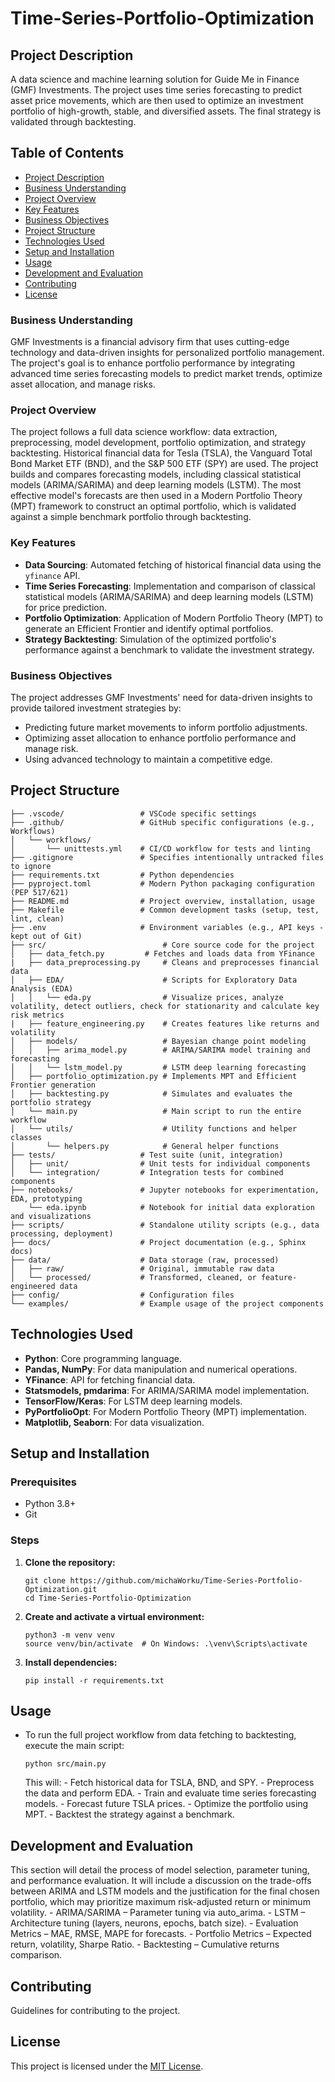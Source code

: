 # **Time-Series-Portfolio-Optimization**

## **Project Description**
A data science and machine learning solution for Guide Me in Finance (GMF) Investments. The project uses time series forecasting to predict asset price movements, which are then used to optimize an investment portfolio of high-growth, stable, and diversified assets. The final strategy is validated through backtesting.

## Table of Contents
- [Project Description](#project-description)
- [Business Understanding](#business-understanding)
- [Project Overview](#project-overview)
- [Key Features](#key-features)
- [Business Objectives](#business-objectives)
- [Project Structure](#project-structure)
- [Technologies Used](#technologies-used)
- [Setup and Installation](#setup-and-installation)
- [Usage](#usage)
- [Development and Evaluation](#development-and-evaluation)
- [Contributing](#contributing)
- [License](#license)

### **Business Understanding**

GMF Investments is a financial advisory firm that uses cutting-edge technology and data-driven insights for personalized portfolio management. The project's goal is to enhance portfolio performance by integrating advanced time series forecasting models to predict market trends, optimize asset allocation, and manage risks.

### **Project Overview**

The project follows a full data science workflow: data extraction, preprocessing, model development, portfolio optimization, and strategy backtesting. Historical financial data for Tesla (TSLA), the Vanguard Total Bond Market ETF (BND), and the S&P 500 ETF (SPY) are used. The project builds and compares forecasting models, including classical statistical models (ARIMA/SARIMA) and deep learning models (LSTM). The most effective model's forecasts are then used in a Modern Portfolio Theory (MPT) framework to construct an optimal portfolio, which is validated against a simple benchmark portfolio through backtesting.

### **Key Features**

- **Data Sourcing**: Automated fetching of historical financial data using the `yfinance` API.
- **Time Series Forecasting**: Implementation and comparison of classical statistical models (ARIMA/SARIMA) and deep learning models (LSTM) for price prediction.
- **Portfolio Optimization**: Application of Modern Portfolio Theory (MPT) to generate an Efficient Frontier and identify optimal portfolios.
- **Strategy Backtesting**: Simulation of the optimized portfolio's performance against a benchmark to validate the investment strategy.

### **Business Objectives**

The project addresses GMF Investments' need for data-driven insights to provide tailored investment strategies by:
- Predicting future market movements to inform portfolio adjustments.
- Optimizing asset allocation to enhance portfolio performance and manage risk.
- Using advanced technology to maintain a competitive edge.

## **Project Structure**
```
├── .vscode/                 # VSCode specific settings
├── .github/                 # GitHub specific configurations (e.g., Workflows)
│   └── workflows/
│       └── unittests.yml    # CI/CD workflow for tests and linting
├── .gitignore               # Specifies intentionally untracked files to ignore
├── requirements.txt         # Python dependencies
├── pyproject.toml           # Modern Python packaging configuration (PEP 517/621)
├── README.md                # Project overview, installation, usage
├── Makefile                 # Common development tasks (setup, test, lint, clean)
├── .env                     # Environment variables (e.g., API keys - kept out of Git)
├── src/                          # Core source code for the project
│   ├── data_fetch.py         # Fetches and loads data from YFinance
|   ├── data_preprocessing.py     # Cleans and preprocesses financial data
│   ├── EDA/                      # Scripts for Exploratory Data Analysis (EDA)
│   │   └── eda.py                # Visualize prices, analyze volatility, detect outliers, check for stationarity and calculate key risk metrics   
|   ├── feature_engineering.py    # Creates features like returns and volatility
│   ├── models/                   # Bayesian change point modeling
│   │   ├── arima_model.py        # ARIMA/SARIMA model training and forecasting
│   │   └── lstm_model.py         # LSTM deep learning forecasting
│   ├── portfolio_optimization.py # Implements MPT and Efficient Frontier generation
│   ├── backtesting.py            # Simulates and evaluates the portfolio strategy
│   └── main.py                   # Main script to run the entire workflow
│   └── utils/                    # Utility functions and helper classes
│       └── helpers.py            # General helper functions
├── tests/                   # Test suite (unit, integration)
│   ├── unit/                # Unit tests for individual components
│   └── integration/         # Integration tests for combined components
├── notebooks/               # Jupyter notebooks for experimentation, EDA, prototyping
    └── eda.ipynb            # Notebook for initial data exploration and visualizations
├── scripts/                 # Standalone utility scripts (e.g., data processing, deployment)
├── docs/                    # Project documentation (e.g., Sphinx docs)
├── data/                    # Data storage (raw, processed)
│   ├── raw/                 # Original, immutable raw data
│   └── processed/           # Transformed, cleaned, or feature-engineered data
├── config/                  # Configuration files
└── examples/                # Example usage of the project components
```


## **Technologies Used**

- **Python**: Core programming language.
- **Pandas, NumPy**: For data manipulation and numerical operations.
- **YFinance**: API for fetching financial data.
- **Statsmodels, pmdarima**: For ARIMA/SARIMA model implementation.
- **TensorFlow/Keras**: For LSTM deep learning models.
- **PyPortfolioOpt**: For Modern Portfolio Theory (MPT) implementation.
- **Matplotlib, Seaborn**: For data visualization.

## **Setup and Installation**

### **Prerequisites**

- Python 3.8+
- Git

### **Steps**

1. **Clone the repository:**
    
    ```
    git clone https://github.com/michaWorku/Time-Series-Portfolio-Optimization.git
    cd Time-Series-Portfolio-Optimization
    
    ```
    
    
2. **Create and activate a virtual environment:**
    
    ```
    python3 -m venv venv
    source venv/bin/activate  # On Windows: .\venv\Scripts\activate
    
    ```
    
3. **Install dependencies:**
    
    ```
    pip install -r requirements.txt
    
    ```
    

## **Usage**

- To run the full project workflow from data fetching to backtesting, execute the main script:


    ```
    python src/main.py
    
    ```
    
   This will:
      - Fetch historical data for TSLA, BND, and SPY.
      - Preprocess the data and perform EDA.
      - Train and evaluate time series forecasting models.
      - Forecast future TSLA prices.
      - Optimize the portfolio using MPT.
      - Backtest the strategy against a benchmark.
    

## **Development and Evaluation**

This section will detail the process of model selection, parameter tuning, and performance evaluation. It will include a discussion on the trade-offs between ARIMA and LSTM models and the justification for the final chosen portfolio, which may prioritize maximum risk-adjusted return or minimum volatility.
    - ARIMA/SARIMA – Parameter tuning via auto_arima.
    - LSTM – Architecture tuning (layers, neurons, epochs, batch size).
    - Evaluation Metrics – MAE, RMSE, MAPE for forecasts.
    - Portfolio Metrics – Expected return, volatility, Sharpe Ratio.
    - Backtesting – Cumulative returns comparison.

## **Contributing**

Guidelines for contributing to the project.

## **License**

This project is licensed under the [MIT License](https://www.google.com/search?q=LICENSE).
